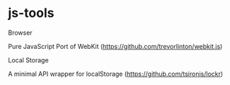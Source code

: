 js-tools
========

Browser

Pure JavaScript Port of WebKit (https://github.com/trevorlinton/webkit.js)

Local Storage

A minimal API wrapper for localStorage (https://github.com/tsironis/lockr)
